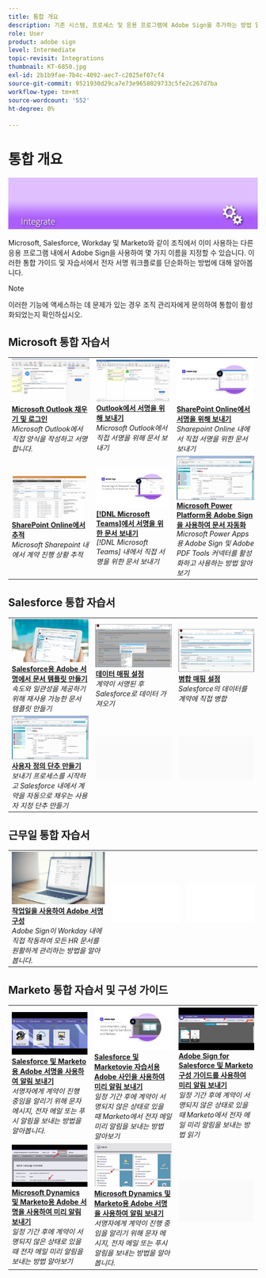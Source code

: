 ```yaml
---
title: 통합 개요
description: 기존 시스템, 프로세스 및 응용 프로그램에 Adobe Sign을 추가하는 방법 알아보기
role: User
product: adobe sign
level: Intermediate
topic-revisit: Integrations
thumbnail: KT-6850.jpg
exl-id: 2b1b9fae-7b4c-4092-aec7-c2025ef07cf4
source-git-commit: 9521930d29ca7e73e9658029733c5fe2c267d7ba
workflow-type: tm+mt
source-wordcount: '552'
ht-degree: 0%

---
```


# 통합 개요

![이미지 통합 서명](../assets/Hero-Integrate.png)

Microsoft, Salesforce, Workday 및 Marketo와 같이 조직에서 이미 사용하는 다른 응용 프로그램 내에서 Adobe Sign을 사용하여 몇 가지 이름을 지정할 수 있습니다. 이러한 통합 가이드 및 자습서에서 전자 서명 워크플로를 단순화하는 방법에 대해 알아봅니다.

>[!NOTE]
> 이러한 기능에 액세스하는 데 문제가 있는 경우 조직 관리자에게 문의하여 통합이 활성화되었는지 확인하십시오.

## Microsoft 통합 자습서

<table style="table-layout:fixed">
<tr>
  <td>
    <a href="fill-and-sign-doc-microsoft-outlook.md">
      <img alt="Microsoft Outlook 채우기 및 로그인" src="../assets/MS-FillSign.png" />
    </a>
    <div>
    <a href="fill-and-sign-doc-microsoft-outlook.md"><strong>Microsoft Outlook 채우기 및 로그인</strong></a>
    </div>
    <em>Microsoft Outlook에서 직접 양식을 작성하고 서명합니다.</em>
    <br>
  </td>
  <td>
    <a href="send-for-signature-with-outlook.md">
      <img alt="Outlook에서 서명을 위해 보내기" src="../assets/MS-SendOutlook.png" />
    </a>
    <div>
    <a href="send-for-signature-with-outlook.md"><strong>Outlook에서 서명을 위해 보내기</strong></a>
    </div>
    <em>Microsoft Outlook에서 직접 서명을 위해 문서 보내기</em>
    <br>
  </td>
  <td>
    <a href="send-for-signature-with-sharepoint-online.md">
      <img alt="SharePoint Online에서 서명을 위해 보내기" src="../assets/Sending-in-SP.png" />
    </a>
    <div>
    <a href="send-for-signature-with-sharepoint-online.md"><strong>SharePoint Online에서 서명을 위해 보내기</strong></a>
    </div>
    <em>Sharepoint Online 내에서 직접 서명을 위한 문서 보내기</em>
    <br>
  </td>
</tr>
<tr>
  <td>
    <a href="track-an-agreement-with-sharepoint-online.md">
      <img alt="SharePoint Online에서 추적" src="../assets/MS-TrackSP.png" />
    </a>
    <div>
    <a href="track-an-agreement-with-sharepoint-online.md"><strong>SharePoint Online에서 추적</strong></a>
    </div>
    <em>Microsoft Sharepoint 내에서 계약 진행 상황 추적</em>
    <br>
  </td>
  <td>
    <a href="adobe-sign-teams-mortgage.md">
      <img alt="[!DNL Microsoft Teams]에서 서명을 위한 문서 보내기" src="../assets/teamsmortgage.png" />
    </a>
    <div>
    <a href="adobe-sign-teams-mortgage.md"><strong>[!DNL Microsoft Teams]에서 서명을 위한 문서 보내기</strong></a>
    </div>
    <em>[!DNL Microsoft Teams] 내에서 직접 서명을 위한 문서 보내기</em>
    <br>
  </td>
  <td>
    <a href="documentautomation.md">
      <img alt="Microsoft Power Platform용 Adobe Sign을 사용하여 문서 자동화" src="../assets/SF-Button.png" />
    </a>
    <div>
    <a href="documentautomation.md"><strong>Microsoft Power Platform용 Adobe Sign을 사용하여 문서 자동화</strong></a>
    </div>
    <em>Microsoft Power Apps용 Adobe Sign 및 Adobe PDF Tools 커넥터를 활성화하고 사용하는 방법 알아보기</em>
    <br>
  </td>
</tr>
</table>

## Salesforce 통합 자습서

<table style="table-layout:fixed">
<tr>
  <td>
    <a href="create-an-agreement-template.md">
      <img alt="Salesforce용 Adobe 서명에서 문서 템플릿 만들기" src="../assets/SF-Template.png" />
    </a>
    <div>
    <a href="create-an-agreement-template.md"><strong>Salesforce용 Adobe 서명에서 문서 템플릿 만들기</strong></a>
    </div>
    <em>속도와 일관성을 제공하기 위해 재사용 가능한 문서 템플릿 만들기</em>
    <br>
  </td>
  <td>
    <a href="set-up-data-mapping.md">
      <img alt="데이터 매핑 설정" src="../assets/SF-DataMapping.png" />
    </a>
    <div>
    <a href="set-up-data-mapping.md"><strong>데이터 매핑 설정</strong></a>
    </div>
    <em>계약이 서명된 후 Salesforce로 데이터 가져오기</em>
    <br>
  </td>
  <td>
    <a href="set-up-merging-map.md">
      <img alt="병합 매핑 설정" src="../assets/SF-MergeMapping.png" />
    </a>
    <div>
    <a href="set-up-merging-map.md"><strong>병합 매핑 설정</strong></a>
    </div>
    <em>Salesforce의 데이터를 계약에 직접 병합</em>
    <br>
  </td>
</tr>
<tr>
  <td>
    <a href="create-a-custom-button.md">
      <img alt="사용자 정의 단추 만들기" src="../assets/SF-Button.png" />
    </a>
    <div>
    <a href="create-a-custom-button.md"><strong>사용자 정의 단추 만들기</strong></a>
    </div>
    <em>보내기 프로세스를 시작하고 Salesforce 내에서 계약을 자동으로 채우는 사용자 지정 단추 만들기</em>
    <br>
  </td>
  <td>
    <img alt="스페이서" src="../assets/Grayspacer.png" />
    <div>
    <br>
  </td>
  <td>
    <img alt="스페이서" src="../assets/Grayspacer.png" />
    <div>
    <br>
  </td>
</tr>
</table>

## 근무일 통합 자습서

<table style="table-layout:fixed">
<tr>
  <td>
    <a href="workday.md">
      <img alt="작업일을 사용하여 Adobe 서명 구성" src="../assets/WD-Configure.png" />
    </a>
    <div>
    <a href="workday.md"><strong>작업일을 사용하여 Adobe 서명 구성</strong></a>
    </div>
    <em>Adobe Sign이 Workday 내에 직접 작동하여 모든 HR 문서를 원활하게 관리하는 방법을 알아봅니다.</em>
    <br>
  </td>
  <td>
    <img alt="스페이서" src="../assets/Whitespacer.png" />
    <div>
    <br>
  </td>
  <td>
    <img alt="스페이서" src="../assets/Whitespacer.png" />
    <div>
    <br>
  </td>
</tr>
</table>

## Marketo 통합 자습서 및 구성 가이드

<table style="table-layout:fixed">
<tr>
  <td>
    <a href="marketo-salesforce-sms.md">
      <img alt="Salesforce 및 Marketo용 Adobe 서명을 사용하여 알림 보내기" src="../assets/Integrate-Salesforce-SMS.jpg" />
    </a>
    <div>
    <a href="marketo-salesforce-sms.md"><strong>Salesforce 및 Marketo용 Adobe 서명을 사용하여 알림 보내기</strong></a>
    </div>
    <em>서명자에게 계약이 진행 중임을 알리기 위해 문자 메시지, 전자 메일 또는 푸시 알림을 보내는 방법을 알아봅니다.</em>
    <br>
  </td>
  <td>
    <a href="marketo-salesforce-reminder-video.md">
      <img alt="Salesforce용 Adobe Sign 및 Marketo 비디오 자습서를 사용하여 미리 알림 보내기" src="../assets/Integrate-Salesforce-Reminder-Video.png" />
    </a>
    <div>
    <a href="marketo-salesforce-reminder.md"><strong>Salesforce 및 Marketovie 자습서용 Adobe 사인을 사용하여 미리 알림 보내기</strong></a>
    </div>
    <em>일정 기간 후에 계약이 서명되지 않은 상태로 있을 때 Marketo에서 전자 메일 미리 알림을 보내는 방법 알아보기</em>
    <br>
  </td>
  <td>
    <a href="marketo-salesforce-reminder.md">
      <img alt="Adobe Sign for Salesforce 및 Marketo 구성 가이드를 사용하여 미리 알림 보내기" src="../assets/Integrate-Salesforce-Reminder.jpg" />
    </a>
    <div>
    <a href="marketo-salesforce-reminder.md"><strong>Adobe Sign for Salesforce 및 Marketo 구성 가이드를 사용하여 미리 알림 보내기</strong></a>
    </div>
    <em>일정 기간 후에 계약이 서명되지 않은 상태로 있을 때 Marketo에서 전자 메일 미리 알림을 보내는 방법 읽기</em>
    <br>
  </td>
</tr>
<tr>
  <td>
    <a href="marketo-dynamics-reminder.md">
      <img alt="Microsoft Dynamics 및 Marketo용 Adobe 서명을 사용하여 미리 알림 보내기" src="../assets/Integrate-Dynamics-Reminder.jpg" />
    </a>
    <div>
    <a href="marketo-dynamics-reminder.md"><strong>Microsoft Dynamics 및 Marketo용 Adobe 서명을 사용하여 미리 알림 보내기</strong></a>
    </div>
    <em>일정 기간 후에 계약이 서명되지 않은 상태로 있을 때 전자 메일 미리 알림을 보내는 방법 알아보기</em>
    <br>
  </td>
  <td>
    <a href="marketo-dynamics-sms.md">
      <img alt="Microsoft Dynamics 및 Marketo용 Adobe 서명을 사용하여 알림 보내기" src="../assets/Integrate-Dynamics-SMS.jpg" />
    </a>
    <div>
    <a href="marketo-dynamics-sms.md"><strong>Microsoft Dynamics 및 Marketo용 Adobe 서명을 사용하여 알림 보내기</strong></a>
    </div>
    <em>서명자에게 계약이 진행 중임을 알리기 위해 문자 메시지, 전자 메일 또는 푸시 알림을 보내는 방법을 알아봅니다.</em>
    <br>
  </td>
  <td>
    <img alt="스페이서" src="../assets/Grayspacer.png" />
    <div>
    <br>
  </td>
</tr>
</table>
